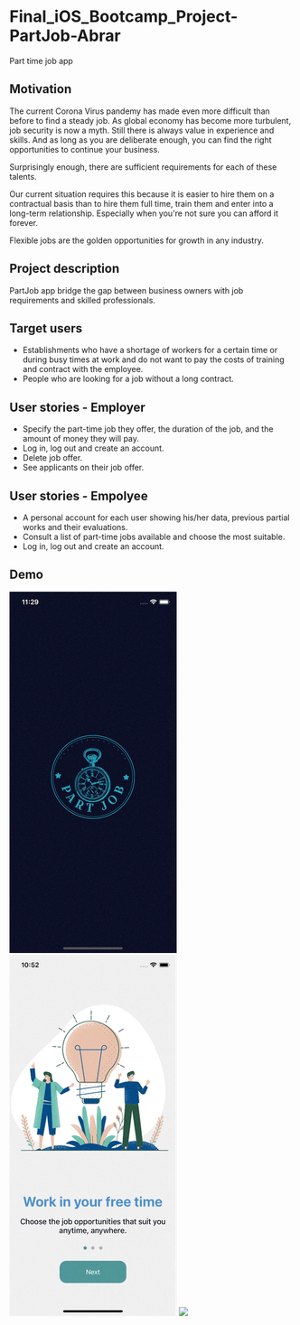 # Final_iOS_Bootcamp_Project-PartJob-Abrar
Part time job app

## Motivation
The current Corona Virus pandemy has made even more difficult than before to find a steady job. As global economy has become more turbulent, job security is now a myth. Still there is always value in experience and skills. And as long as you are deliberate enough, you can find the right opportunities to continue your business.

Surprisingly enough, there are sufficient requirements for each of these talents.  

Our current situation requires this because it is easier to hire them on a contractual basis than to hire them full time, train them and enter into a long-term relationship. Especially when you're not sure you can afford it forever.

Flexible jobs are the golden opportunities for growth in any industry.


## Project description
PartJob app bridge the gap between business owners with job requirements and skilled professionals.


## Target users
   - Establishments who have a shortage of workers for a certain time or during busy times at work and do not want to pay the costs of training and contract with the employee.
   - People who are looking for a job without a long contract.

## User stories - Employer
   - Specify the part-time job they offer, the duration of the job, and the amount of money they will pay.
   - Log in, log out and create an account.
   - Delete job offer.
   - See applicants on their job offer.


## User stories - Empolyee
   - A personal account for each user showing his/her data, previous partial works and their evaluations.
   - Consult a list of part-time jobs available and choose the most suitable.
   - Log in, log out and create an account.



## Demo
![](DarkMoodArabicRecording.gif)
![](LightEnglishRecording.gif)
![](PartJobRecording)


